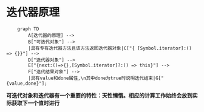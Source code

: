 # 迭代器原理

```mermaid
    graph TD
        A[迭代器的原理] --> 
        B["可迭代对象"] --> 
        |具有专有迭代器方法且该方法返回迭代器对象|C["{ [Symbol.iterator]:() => {}}"] -->
        D["迭代器对象"] -->
        E["{next:()=>{},[Symbol.iterator]?:() => this}"] -->
        F["迭代结果对象"] --> 
        |具有value和done属性,\n其中done为true时说明迭代结束|G["{value,done}"];
```
**可迭代对象和迭代器有一个重要的特性：天性懒惰。相应的计算工作始终会放到实际获取下一个值时进行**
